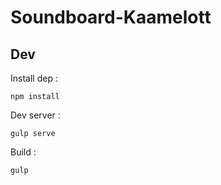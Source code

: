 # Soundboard-Kaamelott

## Dev
Install dep :
```
npm install
```

Dev server :
```
gulp serve
```

Build :
```
gulp
```
